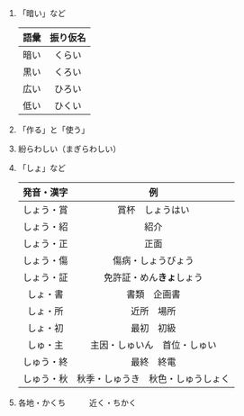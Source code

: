 1. 「暗い」など

   | 語彙 | 振り仮名 |
   | :--: | :------: |
   | 暗い |  くらい  |
   | 黒い |  くろい  |
   | 広い |  ひろい  |
   | 低い |  ひくい  |

2. 「作る」と「使う」

3. 紛らわしい（まぎらわしい）

4. 「しょ」など

   | 発音・漢字 |                 例                 |
   | :--------: | :--------------------------------: |
   | しょう・賞 |          賞杯　しょうはい          |
   | しょう・紹 |                紹介                |
   | しょう・正 |                正面                |
   | しょう・傷 |         傷病・しょうびょう         |
   | しょう・証 |     免許証・めん**きょ**しょう     |
   |  しょ・書  |            書類　企画書            |
   |  しょ・所  |             近所　場所             |
   |  しょ・初  |             最初　初級             |
   |  しゅ・主  |    主因・しゅいん　首位・しゅい    |
   | しゅう・終 |             最終　終電             |
   | しゅう・秋 | 秋季・しゅうき　秋色・しゅうしょく |

5. 各地・かくち　　　近く・ちかく　